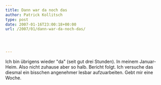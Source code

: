 ```yaml
---
title: Dann war da noch das
author: Patrick Kollitsch
type: post
date: 2007-01-16T23:00:18+00:00
url: /2007/01/dann-war-da-noch-das/




---
```

Ich bin übrigens wieder "da" (seit gut drei Stunden). In meinem Januar-Heim. Also nicht zuhause aber so halb. Bericht folgt. Ich versuche das diesmal ein bisschen angenehmer lesbar aufzuarbeiten. Gebt mir eine Woche.